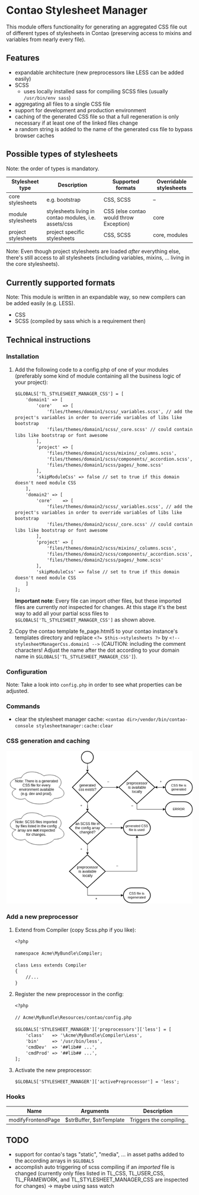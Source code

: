 # Contao Stylesheet Manager

This module offers functionality for generating an aggregated CSS file out of different types of stylesheets in Contao (preserving access to mixins and variables from nearly every file).

## Features

- expandable architecture (new preprocessors like LESS can be added easily)
- SCSS
    - uses locally installed sass for compiling SCSS files (usually ```/usr/bin/env sass```)
- aggregating all files to a single CSS file
- support for development and production environment
- caching of the generated CSS file so that a full regeneration is only necessary if at least one of the linked files change
- a random string is added to the name of the generated css file to bypass browser caches

## Possible types of stylesheets

Note: the order of types is mandatory.

| Stylesheet type     | Description                                           | Supported formats                       | Overridable stylesheets |
|---------------------|-------------------------------------------------------|-----------------------------------------|-------------------------|
| core stylesheets    | e.g. bootstrap                                        | CSS, SCSS                               | –                       |
| module stylesheets  | stylesheets living in contao modules, i.e. assets/css | CSS (else contao would throw Exception) | core                    |
| project stylesheets | project specific stylesheets                          | CSS, SCSS                               | core, modules           |

Note: Even though project stylesheets are loaded *after* everything else, there's still access to all stylesheets (including variables, mixins, ... living in the core stylesheets).

## Currently supported formats

Note: This module is written in an expandable way, so new compilers can be added easily (e.g. LESS).

- CSS
- SCSS (compiled by sass which is a requirement then)

## Technical instructions

### Installation

1. Add the following code to a config.php of one of your modules (preferably some kind of module containing all the business logic of your project):

    ```
    $GLOBALS['TL_STYLESHEET_MANAGER_CSS'] = [
        'domain1' => [
            'core'    => [
                'files/themes/domain1/scss/_variables.scss', // add the project's variables in order to override variables of libs like bootstrap
                'files/themes/domain1/scss/_core.scss' // could contain libs like bootstrap or font awesome
            ],
            'project' => [
                'files/themes/domain1/scss/mixins/_columns.scss',
                'files/themes/domain1/scss/components/_accordion.scss',
                'files/themes/domain1/scss/pages/_home.scss'
            ],
            'skipModuleCss' => false // set to true if this domain doesn't need module CSS
        ],
        'domain2' => [
            'core'    => [
                'files/themes/domain2/scss/_variables.scss', // add the project's variables in order to override variables of libs like bootstrap
                'files/themes/domain2/scss/_core.scss' // could contain libs like bootstrap or font awesome
            ],
            'project' => [
                'files/themes/domain2/scss/mixins/_columns.scss',
                'files/themes/domain2/scss/components/_accordion.scss',
                'files/themes/domain2/scss/pages/_home.scss'
            ],
            'skipModuleCss' => false // set to true if this domain doesn't need module CSS
        ]
    ];
    ```

    __Important note__: Every file can import other files, but these imported files are currently *not* inspected for changes. At this stage it's the best way to add all your partial scss files to ```$GLOBALS['TL_STYLESHEET_MANAGER_CSS']``` as shown above.

2. Copy the contao template fe_page.html5 to your contao instance's templates directory and replace ```<?= $this->stylesheets ?>``` by ```<!-- stylesheetManagerCss.domain1 -->``` (CAUTION: including the comment characters! Adjust the name after the dot according to your domain name in ```$GLOBALS['TL_STYLESHEET_MANAGER_CSS']```).

### Configuration

Note: Take a look into ```config.php``` in order to see what properties can be adjusted.

### Commands

- clear the stylesheet manager cache: ```<contao dir>/vendor/bin/contao-console stylesheetmanager:cache:clear```

### CSS generation and caching

![CSS generation and caching](docs/css-generation.png)

### Add a new preprocessor

1. Extend from Compiler (copy Scss.php if you like):

    ```
    <?php
    
    namespace Acme\MyBundle\Compiler;
    
    class Less extends Compiler
    {
        //...
    }
    ```

2. Register the new preprocessor in the config:

    ```
    <?php
    
    // Acme\MyBundle\Resources/contao/config.php
    
    $GLOBALS['STYLESHEET_MANAGER']['preprocessors']['less'] = [
        'class'   => '\Acme\MyBundle\Compiler\Less',
        'bin'     => '/usr/bin/less',
        'cmdDev'  => '##lib## ...',
        'cmdProd' => '##lib## ...',
    ];
    ```

3. Activate the new preprocessor:
    
    ```
    $GLOBALS['STYLESHEET_MANAGER']['activePreprocessor'] = 'less';
    ```

### Hooks

Name | Arguments | Description
---- | --------- | -----------
modifyFrontendPage | $strBuffer, $strTemplate | Triggers the compiling.

## TODO

- support for contao's tags "static", "media", ... in asset paths added to the according arrays in ```$GLOBALS```
- accomplish auto triggering of scss compiling if an *imported* file is changed (currently only files listed in TL_CSS, TL_USER_CSS, TL_FRAMEWORK, and TL_STYLESHEET_MANAGER_CSS are inspected for changes) -> maybe using sass watch
